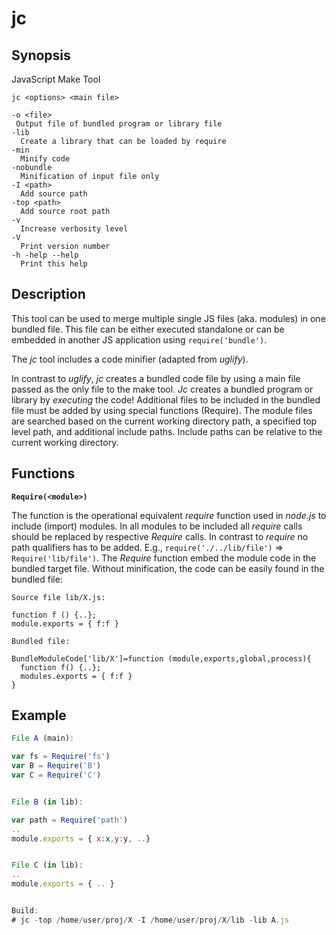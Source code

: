 # jc

## Synopsis

JavaScript Make Tool

```
jc <options> <main file>

-o <file>
 Output file of bundled program or library file
-lib
  Create a library that can be loaded by require
-min
  Minify code
-nobundle
  Minification of input file only
-I <path>
  Add source path
-top <path>
  Add source root path
-v 
  Increase verbosity level
-V 
  Print version number
-h -help --help
  Print this help
```

## Description

This tool can be used to merge multiple single JS files (aka. modules) in one bundled file. This file can be either executed standalone or can be embedded in another JS application using `require('bundle')`.

The *jc* tool includes a code minifier (adapted from *uglify*). 

In contrast to *uglify*, *jc* creates a bundled code file by using a main file passed as the only file to the make tool. *Jc* creates a bundled program or library by *executing* the code! Additional files to be included in the bundled file must be added by using special functions (Require). The module files are searched based on the current working directory path, a specified top level path, and additional include paths. Include paths can be relative to the current working directory.



## Functions

**`Require(<module>)`**


The function is the operational equivalent *require* function used in *node.js* to include (import) modules. In all modules to be included all *require* calls should be replaced by respective *Require* calls. In contrast to *require* no path qualifiers has to be added. E.g., `require('./../lib/file')` &rArr; `Require('lib/file')`. The *Require* function embed the module code in the bundled target file. Without minification, the code can be easily found in the bundled file:

```
Source file lib/X.js:

function f () {..}; 
module.exports = { f:f }

Bundled file:

BundleModuleCode['lib/X']=function (module,exports,global,process){
  function f() {..};
  modules.exports = { f:f }
} 
```


## Example


```javascript
File A (main):

var fs = Require('fs')
var B = Require('B')
var C = Require('C')


File B (in lib):

var path = Require('path')
..
module.exports = { x:x,y:y, ..}


File C (in lib):
..
module.exports = { .. }


Build:
# jc -top /home/user/proj/X -I /home/user/proj/X/lib -lib A.js
```



